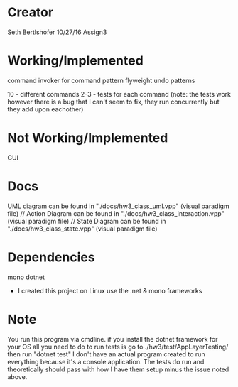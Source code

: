# Creator
Seth Bertlshofer
10/27/16
Assign3

# Working/Implemented
command
invoker for command pattern
flyweight
undo patterns

10 - different commands
2-3 - tests for each command (note: the tests work however there is a bug that I can't seem to fix, they run concurrently but they add upon eachother) 

# Not Working/Implemented
GUI

# Docs
UML diagram can be found in "./docs/hw3_class_uml.vpp" (visual paradigm file)
// Action Diagram can be found in "./docs/hw3_class_interaction.vpp" (visual paradigm file)
// State Diagram can be found in "./docs/hw3_class_state.vpp" (visual paradigm file)

# Dependencies
mono
dotnet
- I created this project on Linux use the .net & mono frameworks

# Note 
You run this program via cmdline.  if you install the dotnet framework for your OS all you need to do to run tests
is go to ./hw3/test/AppLayerTesting/ then run "dotnet test"
I don't have an actual program created to run everything because it's a console application.  The tests do run and 
theoretically should pass with how I have them setup minus the issue noted above.
